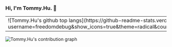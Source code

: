 ### Hi, I'm Tommy.Hu. 👋

<html>
    <table style="margin-left: auto; margin-right: auto;">
        <tr>
            <td>
                <!--左侧内容-->
                ![Tommy.Hu's github top langs](https://github-readme-stats.vercel.app/api/top-langs/?username=freedomdebug&show_icons=true&theme=radical&count_private=true&show_icons=true)
            </td>
            <td>
                <!--右侧内容-->
                ![Tommy.Hu's github stats](https://github-readme-stats.vercel.app/api?username=freedomdebug&show_icons=true&theme=radical&count_private=true&show_icons=true)
            </td>
        </tr>
    </table>
</html>




![Tommy.Hu's contribution graph](https://activity-graph.herokuapp.com/graph?username=freedomdebug&theme=redical)
